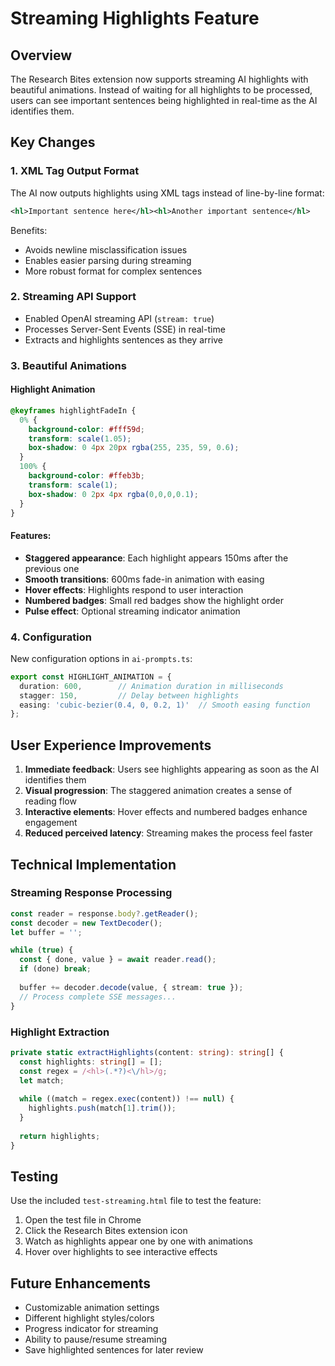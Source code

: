 # Streaming Highlights Feature

## Overview

The Research Bites extension now supports streaming AI highlights with beautiful animations. Instead of waiting for all highlights to be processed, users can see important sentences being highlighted in real-time as the AI identifies them.

## Key Changes

### 1. XML Tag Output Format

The AI now outputs highlights using XML tags instead of line-by-line format:

```xml
<hl>Important sentence here</hl><hl>Another important sentence</hl>
```

Benefits:
- Avoids newline misclassification issues
- Enables easier parsing during streaming
- More robust format for complex sentences

### 2. Streaming API Support

- Enabled OpenAI streaming API (`stream: true`)
- Processes Server-Sent Events (SSE) in real-time
- Extracts and highlights sentences as they arrive

### 3. Beautiful Animations

#### Highlight Animation
```css
@keyframes highlightFadeIn {
  0% {
    background-color: #fff59d;
    transform: scale(1.05);
    box-shadow: 0 4px 20px rgba(255, 235, 59, 0.6);
  }
  100% {
    background-color: #ffeb3b;
    transform: scale(1);
    box-shadow: 0 2px 4px rgba(0,0,0,0.1);
  }
}
```

#### Features:
- **Staggered appearance**: Each highlight appears 150ms after the previous one
- **Smooth transitions**: 600ms fade-in animation with easing
- **Hover effects**: Highlights respond to user interaction
- **Numbered badges**: Small red badges show the highlight order
- **Pulse effect**: Optional streaming indicator animation

### 4. Configuration

New configuration options in `ai-prompts.ts`:

```typescript
export const HIGHLIGHT_ANIMATION = {
  duration: 600,        // Animation duration in milliseconds
  stagger: 150,         // Delay between highlights
  easing: 'cubic-bezier(0.4, 0, 0.2, 1)'  // Smooth easing function
};
```

## User Experience Improvements

1. **Immediate feedback**: Users see highlights appearing as soon as the AI identifies them
2. **Visual progression**: The staggered animation creates a sense of reading flow
3. **Interactive elements**: Hover effects and numbered badges enhance engagement
4. **Reduced perceived latency**: Streaming makes the process feel faster

## Technical Implementation

### Streaming Response Processing

```typescript
const reader = response.body?.getReader();
const decoder = new TextDecoder();
let buffer = '';

while (true) {
  const { done, value } = await reader.read();
  if (done) break;
  
  buffer += decoder.decode(value, { stream: true });
  // Process complete SSE messages...
}
```

### Highlight Extraction

```typescript
private static extractHighlights(content: string): string[] {
  const highlights: string[] = [];
  const regex = /<hl>(.*?)<\/hl>/g;
  let match;
  
  while ((match = regex.exec(content)) !== null) {
    highlights.push(match[1].trim());
  }
  
  return highlights;
}
```

## Testing

Use the included `test-streaming.html` file to test the feature:

1. Open the test file in Chrome
2. Click the Research Bites extension icon
3. Watch as highlights appear one by one with animations
4. Hover over highlights to see interactive effects

## Future Enhancements

- Customizable animation settings
- Different highlight styles/colors
- Progress indicator for streaming
- Ability to pause/resume streaming
- Save highlighted sentences for later review 